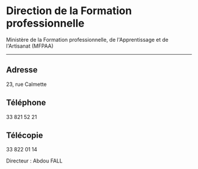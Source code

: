 # Direction de la Formation professionnelle

Ministère de la Formation professionnelle, de l'Apprentissage et de l'Artisanat (MFPAA)  

------------------------------------------------------------------------------------------

**Adresse**
-----------

23, rue Calmette

**Téléphone**
-------------

33 821 52 21

**Télécopie**
-------------

33 822 01 14

Directeur : Abdou FALL